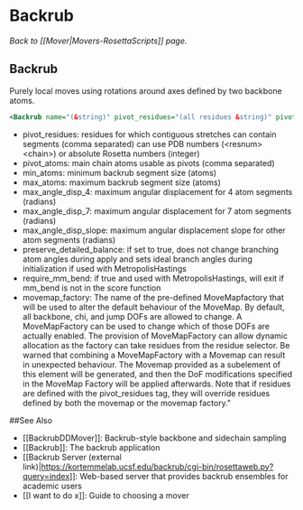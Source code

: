 # Backrub
*Back to [[Mover|Movers-RosettaScripts]] page.*
## Backrub

Purely local moves using rotations around axes defined by two backbone atoms.

```xml
<Backrub name="(&string)" pivot_residues="(all residues &string)" pivot_atoms="(CA &string)" min_atoms="(3 &Size)" max_atoms="(34 &Size)" max_angle_disp_4="(40/180*pi &Real)" max_angle_disp_7="(20/180*pi &Real)" max_angle_disp_slope="(-1/3/180*pi &Real)" preserve_detailed_balance="(0 &bool)" require_mm_bend="(1 &bool)"/>
```

-   pivot\_residues: residues for which contiguous stretches can contain segments (comma separated) can use PDB numbers (\<resnum\>\<chain\>) or absolute Rosetta numbers (integer)
-   pivot\_atoms: main chain atoms usable as pivots (comma separated)
-   min\_atoms: minimum backrub segment size (atoms)
-   max\_atoms: maximum backrub segment size (atoms)
-   max\_angle\_disp\_4: maximum angular displacement for 4 atom segments (radians)
-   max\_angle\_disp\_7: maximum angular displacement for 7 atom segments (radians)
-   max\_angle\_disp\_slope: maximum angular displacement slope for other atom segments (radians)
-   preserve\_detailed\_balance: if set to true, does not change branching atom angles during apply and sets ideal branch angles during initialization if used with MetropolisHastings
-   require\_mm\_bend: if true and used with MetropolisHastings, will exit if mm\_bend is not in the score function
-   movemap\_factory: The name of the pre-defined MoveMapfactory that will be used to alter the default behaviour of the MoveMap. By default, all backbone, chi, and jump DOFs are allowed to change. A MoveMapFactory can be used to change which of those DOFs are actually enabled. The provision of MoveMapFactory can allow dynamic allocation as the factory can take residues from the residue selector. Be warned that combining a MoveMapFactory with a Movemap can result in unexpected behaviour. The Movemap provided as a subelement of this element will be generated, and then the DoF modifications specified in the MoveMap Factory will be applied afterwards. Note that if residues are defined with the pivot_residues tag, they will override residues defined by both the movemap or the movemap factory."



##See Also

* [[BackrubDDMover]]: Backrub-style backbone and sidechain sampling
* [[Backrub]]: The backrub application
* [[Backrub Server (external link)|https://kortemmelab.ucsf.edu/backrub/cgi-bin/rosettaweb.py?query=index]]: Web-based server that provides backrub ensembles for academic users
* [[I want to do x]]: Guide to choosing a mover
